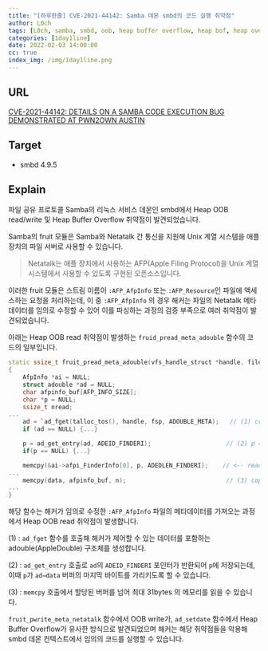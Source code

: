 ```yaml
---
title: "[하루한줄] CVE-2021-44142: Samba 데몬 smbd의 코드 실행 취약점"
author: L0ch
tags: [L0ch, samba, smbd, oob, heap buffer overflow, heap bof, heap overflow, oob read, oob write, linux, cve]
categories: [1day1line]
date: 2022-02-03 14:00:00
cc: true
index_img: /img/1day1line.png
---
```


## URL

[CVE-2021-44142: DETAILS ON A SAMBA CODE EXECUTION BUG DEMONSTRATED AT PWN2OWN AUSTIN](https://www.zerodayinitiative.com/blog/2022/2/1/cve-2021-44142-details-on-a-samba-code-execution-bug-demonstrated-at-pwn2own-austin)

## Target

- smbd 4.9.5

## Explain
파일 공유 프로토콜 Samba의 리눅스 서비스 데몬인 smbd에서 Heap OOB read/write 및 Heap Buffer Overflow 취약점이 발견되었습니다.

Samba의 fruit 모듈은 Samba와 Netatalk 간 통신을 지원해 Unix 계열 시스템을 애플 장치의 파일 서버로 사용할 수 있습니다. 

> Netatalk는 애플 장치에서 사용하는 AFP(Apple Filing Protocol)을 Unix 계열 시스템에서 사용할 수 있도록 구현된 오픈소스입니다.
> 

이러한 fruit 모듈은 스트림 이름이 `:AFP_AfpInfo` 또는 `:AFP_Resource`인 파일에 액세스하는 요청을 처리하는데, 이 중 `:AFP_AfpInfo` 의 경우 해커는 파일의 Netatalk 메타데이터를 임의로 수정할 수 있어 이를 파싱하는 과정의 검증 부족으로 여러 취약점이 발견되었습니다.

아래는 Heap OOB read 취약점이 발생하는 `fruid_pread_meta_adouble` 함수의 코드의 일부입니다.

```cpp
static ssize_t fruit_pread_meta_adouble(vfs_handle_struct *handle, files_struct *fsp, void *data, size_t n, off_t offset)
{
	AfpInfo *ai = NULL;
	struct adouble *ad = NULL;
	char afpinfo_buf[AFP_INFO_SIZE];
	char *p = NULL;
	ssize_t nread;
...
	ad = `ad_fget(talloc_tos(), handle, fsp, ADOUBLE_META);   // (1) create `adouble` struct
	if (ad == NULL) {...}

	p = ad_get_entry(ad, ADEID_FINDERI);                     // (2) p = ad->data + ad->ad_eid[ADEID_FINDERI].ade_off
	if(p == NULL) {...}

	memcpy(&ai->afpi_FinderInfo[0], p, ADEDLEN_FINDERI);    // <-- read 32 bytes from buffer `p`
...
	memcpy(data, afpinfo_buf, n);                            // (3) copy to out buffer, it will be sent back to user later
...
}
```

해당 함수는 해커가 임의로 수정한 `:AFP_AfpInfo`  파일의 메타데이터를 가져오는 과정에서 Heap OOB read 취약점이 발생합니다.

(1) : `ad_fget` 함수를 호출해 해커가 제어할 수 있는 데이터를 포함하는 adouble(AppleDouble) 구조체를 생성합니다.

(2) : `ad_get_entry` 호출로 `ad`의 `ADEID_FINDERI` 포인터가 반환되어 `p`에 저장되는데, 이때 `p`가 `ad→data` 버퍼의 마지막 바이트를 가리키도록 할 수 있습니다. 

(3) : `memcpy` 호출에서 할당된 버퍼를 넘어 최대 31bytes 의 메모리를 읽을 수 있습니다.

 `fruit_pwrite_meta_netatalk` 함수에서 OOB write가, `ad_setdate` 함수에서 Heap Buffer Overflow가 유사한 방식으로 발견되었으며 해커는 해당 취약점들을 악용해 smbd 데몬 컨텍스트에서 임의의 코드를 실행할 수 있습니다.